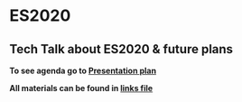 # ES2020
## Tech Talk about ES2020 &amp; future plans

**To see agenda go to [Presentation plan](./presentation-plan.md)**

**All materials can be found in [links file](./links.md)**
